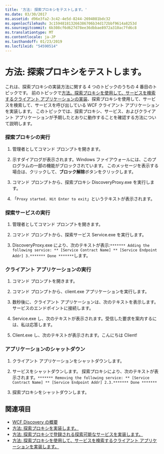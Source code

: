 ```yaml
---
title: '方法: 探索プロキシをテストします。'
ms.date: 03/30/2017
ms.assetid: d96e3fa2-3c42-4e5d-8244-2694081bdc32
ms.openlocfilehash: 3c159481813266386706b34d172bbf9614a8253d
ms.sourcegitcommit: 6b308cf6d627d78ee36dbbae8972a310ac7fd6c8
ms.translationtype: MT
ms.contentlocale: ja-JP
ms.lasthandoff: 01/23/2019
ms.locfileid: "54590514"
---
```

# <a name="how-to-test-the-discovery-proxy"></a>方法: 探索プロキシをテストします。
これは、探索プロキシの実装方法に関する 4 つのトピックのうちの 4 番目のトピックです。 前のトピックで[方法。探索プロキシを使用して、サービスを検索するクライアント アプリケーションの実装](../../../../docs/framework/wcf/feature-details/client-app-discovery-proxy-to-find-a-service.md)、探索プロキシを使用して、サービスを検索して、サービスを呼び出している WCF クライアント アプリケーションを実装します。 このトピックでは、探索プロキシ、サービス、およびクライアント アプリケーションが予期したとおりに動作することを確認する方法について説明します。  
  
### <a name="run-the-discovery-proxy"></a>探索プロキシの実行  
  
1.  管理者としてコマンド プロンプトを開きます。  
  
2.  示すダイアログが表示されます。Windows ファイアウォールには、このプログラムの一部の機能がブロックされています。 このメッセージを表示する場合は、クリックして、**ブロック解除**ボタンをクリックします。  
  
3.  コマンド プロンプトから、探索プロキシ DiscoveryProxy.exe を実行します。  
  
4.  「`Proxy started. Hit Enter to exit`」というテキストが表示されます。  
  
### <a name="run-the-discoverable-service"></a>探索サービスの実行  
  
1.  管理者としてコマンド プロンプトを開きます。  
  
2.  コマンド プロンプトから、探索サービス Service.exe を実行します。  
  
3.  DiscoveryProxy.exe により、次のテキストが表示:`******* Adding the following service: ** [Service Contract Name] ** [Service Endpoint Addr] 3.******* Done *******`します。  
  
### <a name="run-the-client-application"></a>クライアント アプリケーションの実行  
  
1.  コマンド プロンプトを開きます。  
  
2.  コマンド プロンプトから、client.exe アプリケーションを実行します。  
  
3.  数秒後に、クライアント アプリケーションは、次のテキストを表示します。サービスのエンドポイントに接続します。  
  
4.  Service.exe し、次のテキストが表示されます。受信した要求を案内するには、私は応答します。  
  
5.  Client.exe し、次のテキストが表示されます。こんにちは Client!  
  
### <a name="shut-down-the-applications"></a>アプリケーションのシャットダウン  
  
1.  クライアント アプリケーションをシャットダウンします。  
  
2.  サービスをシャットダウンします。 探索プロキシにより、次のテキストが表示されます。`******* Removing the following service: ** [Service Contract Name] ** [Service Endpoint Addr] 2.3.******* Done *******`  
  
3.  探索プロキシをシャットダウンします。  
  
## <a name="see-also"></a>関連項目
- [WCF Discovery の概要](../../../../docs/framework/wcf/feature-details/wcf-discovery-overview.md)
- [方法: 探索プロキシを実装します。](../../../../docs/framework/wcf/feature-details/how-to-implement-a-discovery-proxy.md)
- [方法: 探索プロキシで登録される探索可能なサービスを実装します。](../../../../docs/framework/wcf/feature-details/discoverable-service-that-registers-with-the-discovery-proxy.md)
- [方法: 探索プロキシを使用して、サービスを検索するクライアント アプリケーションを実装します。](../../../../docs/framework/wcf/feature-details/client-app-discovery-proxy-to-find-a-service.md)

